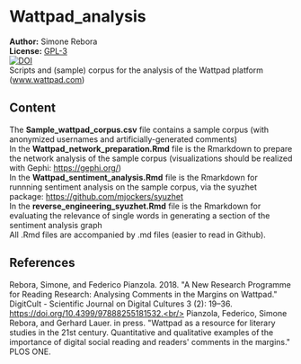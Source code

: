 # Wattpad_analysis
**Author:** Simone Rebora<br/> 
**License:** [GPL-3](https://opensource.org/licenses/GPL-3.0)<br/>
[![DOI](https://zenodo.org/badge/191598695.svg)](https://zenodo.org/badge/latestdoi/191598695)
<br/>
Scripts and (sample) corpus for the analysis of the Wattpad platform (www.wattpad.com)<br/>

## Content
The <b>Sample_wattpad_corpus.csv</b> file contains a sample corpus (with anonymized usernames and artificially-generated comments)<br/>
In the <b>Wattpad_network_preparation.Rmd</b> file is the Rmarkdown to prepare the network analysis of the sample corpus (visualizations should be realized with Gephi: https://gephi.org/)<br/>
In the <b>Wattpad_sentiment_analysis.Rmd</b> file is the Rmarkdown for runnning sentiment analysis on the sample corpus, via the syuzhet package: https://github.com/mjockers/syuzhet<br/>
In the <b>reverse_engineering_syuzhet.Rmd</b> file is the Rmarkdown for evaluating the relevance of single words in generating a section of the sentiment analysis graph<br/>
All .Rmd files are accompanied by .md files (easier to read in Github).<br/> 

## References
Rebora, Simone, and Federico Pianzola. 2018. "A New Research Programme for Reading Research: Analysing Comments in the Margins on Wattpad." DigitCult - Scientific Journal on Digital Cultures 3 (2): 19–36. https://doi.org/10.4399/97888255181532.<br/>
Pianzola, Federico, Simone Rebora, and Gerhard Lauer. in press. "Wattpad as a resource for literary studies in the 21st century. Quantitative and qualitative examples of the importance of digital social reading and readers' comments in the margins." PLOS ONE.


